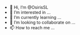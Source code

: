 - 👋 Hi, I’m @OsirisSL
- 👀 I’m interested in ...
- 🌱 I’m currently learning ...
- 💞️ I’m looking to collaborate on ...
- 📫 How to reach me ...

<!---
OsirisSL/OsirisSL is a ✨ special ✨ repository because its `README.md` (this file) appears on your GitHub profile.
You can click the Preview link to take a look at your changes.
--->
